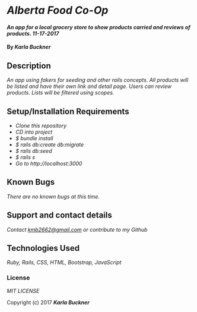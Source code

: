 # _Alberta Food Co-Op_

#### _An app for a local grocery store to show products carried and reviews of products. 11-17-2017_

#### By _**Karla Buckner**_

## Description

_An app using fakers for seeding and other rails concepts. All products will be listed and have their own link and detail page. Users can review products. Lists will be filtered using scopes._

## Setup/Installation Requirements

* _Clone this repository_
* _CD into project_
* _$ bundle install_
* _$ rails db:create db:migrate_
* _$ rails db:seed_
* _$ rails s_
* _Go to http://localhost:3000_

## Known Bugs

_There are no known bugs at this time._

## Support and contact details

_Contact kmb2662@gmail.com or contribute to my Github_

## Technologies Used

_Ruby, Rails, CSS, HTML, Bootstrap, JavaScript_

### License

*MIT LICENSE*

Copyright (c) 2017 **_Karla Buckner_**
